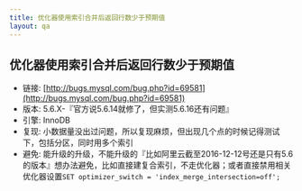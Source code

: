 ```yaml
---
title: 优化器使用索引合并后返回行数少于预期值
layout: qa
---
```


## 优化器使用索引合并后返回行数少于预期值

* 链接: [http://bugs.mysql.com/bug.php?id=69581](http://bugs.mysql.com/bug.php?id=69581)
* 版本: 5.6.X-『官方说5.6.14就修了，但实测5.6.16还有问题』
* 引擎: InnoDB
* 复现: 小数据量没出过问题，所以复现麻烦，但出现几个点的时候记得测试下，包括分区，同时用多个索引
* 避免: 能升级的升级，不能升级的『比如阿里云截至2016-12-12号还是只有5.6的版本』想办法避免，比如直接建复合索引，不走优化器；或者直接禁用相关优化器设置`SET optimizer_switch = 'index_merge_intersection=off';`